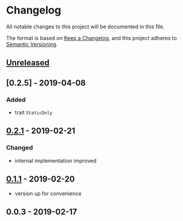 # Changelog
All notable changes to this project will be documented in this file.

The format is based on [Keep a Changelog](https://keepachangelog.com/en/1.0.0/),
and this project adheres to [Semantic Versioning](https://semver.org/spec/v2.0.0.html).


## [Unreleased]

## [0.2.5] - 2019-04-08
### Added 
- trait `StaticOnly`

## [0.2.1] - 2019-02-21
### Changed 
- internal implementation improved

## [0.1.1] - 2019-02-20
- version up for convenience

## 0.0.3 - 2019-02-17

[Unreleased]: https://github.com/alecrabbit/php-traits/compare/0.2.5...HEAD
[0.2.1]: https://github.com/alecrabbit/php-traits/compare/0.1.1...0.2.1
[0.1.1]: https://github.com/alecrabbit/php-traits/compare/0.0.3...0.1.1

